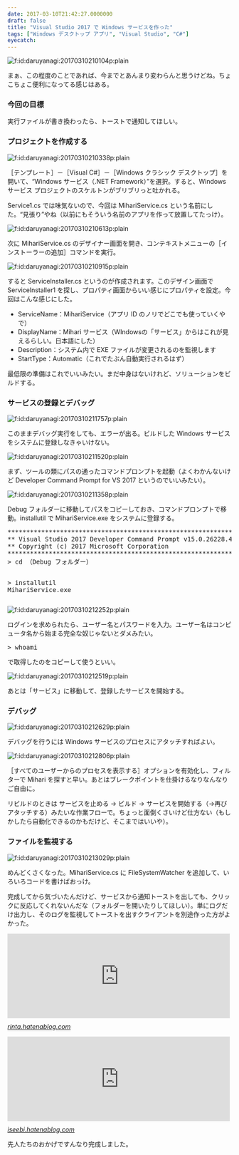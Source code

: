 ```yaml
---
date: 2017-03-10T21:42:27.0000000
draft: false
title: "Visual Studio 2017 で Windows サービスを作った"
tags: ["Windows デスクトップ アプリ", "Visual Studio", "C#"]
eyecatch: 
---
```

<p><span itemscope itemtype="http://schema.org/Photograph"><img src="20170310210104.png" alt="f:id:daruyanagi:20170310210104p:plain" title="f:id:daruyanagi:20170310210104p:plain" class="hatena-fotolife" itemprop="image"></span></p><p>まぁ、この程度のことであれば、今までとあんまり変わらんと思うけどね。ちょこちょこ便利になってる感じはある。</p>

<div class="section">
<h3>今回の目標</h3>
<p>実行ファイルが書き換わったら、トーストで通知してほしい。</p>

</div>
<div class="section">
<h3>プロジェクトを作成する</h3>
<p><span itemscope itemtype="http://schema.org/Photograph"><img src="20170310210338.png" alt="f:id:daruyanagi:20170310210338p:plain" title="f:id:daruyanagi:20170310210338p:plain" class="hatena-fotolife" itemprop="image"></span></p><p>［テンプレート］－［Visual C#］－［Windows クラシック デスクトップ］を開いて、“Windows サービス（.NET Framework）”を選択。すると、Windows サービス プロジェクトのスケルトンがブリブリっと吐かれる。</p><p>Service1.cs では味気ないので、今回は MihariService.cs という名前にした。“見張り”やね（以前にもそういう名前のアプリを作って放置してたっけ）。</p><p><span itemscope itemtype="http://schema.org/Photograph"><img src="20170310210613.png" alt="f:id:daruyanagi:20170310210613p:plain" title="f:id:daruyanagi:20170310210613p:plain" class="hatena-fotolife" itemprop="image"></span></p><p>次に MihariService.cs のデザイナー画面を開き、コンテキストメニューの［インストーラーの追加］コマンドを実行。</p><p><span itemscope itemtype="http://schema.org/Photograph"><img src="20170310210915.png" alt="f:id:daruyanagi:20170310210915p:plain" title="f:id:daruyanagi:20170310210915p:plain" class="hatena-fotolife" itemprop="image"></span></p><p>すると ServiceInstaller.cs というのが作成されます。このデザイン画面で ServiceInstaller1 を探し、プロパティ画面からいい感じにプロパティを設定。今回はこんな感じにした。</p>

<ul>
<li>ServiceName：MihariService（アプリ ID のノリでどこでも使っていくやで）</li>
<li>DisplayName：Mihari サービス（WIndowsの「サービス」からはこれが見えるらしい。日本語にした）</li>
<li>Description：システム内で EXE ファイルが変更されるのを監視します</li>
<li>StartType：Automatic（これでたぶん自動実行されるはず）</li>
</ul><p>最低限の準備はこれでいいみたい。まだ中身はないけれど、ソリューションをビルドする。</p>

</div>
<div class="section">
<h3>サービスの登録とデバッグ</h3>
<p><span itemscope itemtype="http://schema.org/Photograph"><img src="20170310211757.png" alt="f:id:daruyanagi:20170310211757p:plain" title="f:id:daruyanagi:20170310211757p:plain" class="hatena-fotolife" itemprop="image"></span></p><p>このままデバッグ実行をしても、エラーが出る。ビルドした Windows サービスをシステムに登録しなきゃいけない。</p><p><span itemscope itemtype="http://schema.org/Photograph"><img src="20170310211520.png" alt="f:id:daruyanagi:20170310211520p:plain" title="f:id:daruyanagi:20170310211520p:plain" class="hatena-fotolife" itemprop="image"></span></p><p>まず、ツールの類にパスの通ったコマンドプロンプトを起動（よくわかんないけど Developer Command Prompt for VS 2017 というのでいいみたい）。</p><p><span itemscope itemtype="http://schema.org/Photograph"><img src="20170310211358.png" alt="f:id:daruyanagi:20170310211358p:plain" title="f:id:daruyanagi:20170310211358p:plain" class="hatena-fotolife" itemprop="image"></span></p><p>Debug フォルダーに移動してパスをコピーしておき、コマンドプロンプトで移動。installutil で MihariService.exe をシステムに登録する。</p>
<pre class="code" data-lang="" data-unlink>**********************************************************************
** Visual Studio 2017 Developer Command Prompt v15.0.26228.4
** Copyright (c) 2017 Microsoft Corporation
**********************************************************************
&gt; cd （Debug フォルダー）

&gt; installutil MihariService.exe</pre><p><span itemscope itemtype="http://schema.org/Photograph"><img src="20170310212252.png" alt="f:id:daruyanagi:20170310212252p:plain" title="f:id:daruyanagi:20170310212252p:plain" class="hatena-fotolife" itemprop="image"></span></p><p>ログインを求められたら、ユーザー名とパスワードを入力。ユーザー名はコンピュータ名から始まる完全な奴じゃないとダメみたい。</p>
<pre class="code" data-lang="" data-unlink>&gt; whoami</pre><p>で取得したのをコピーして使うといい。</p><p><span itemscope itemtype="http://schema.org/Photograph"><img src="20170310212519.png" alt="f:id:daruyanagi:20170310212519p:plain" title="f:id:daruyanagi:20170310212519p:plain" class="hatena-fotolife" itemprop="image"></span></p><p>あとは「サービス」に移動して、登録したサービスを開始する。</p>

</div>
<div class="section">
<h3>デバッグ</h3>
<p><span itemscope itemtype="http://schema.org/Photograph"><img src="20170310212629.png" alt="f:id:daruyanagi:20170310212629p:plain" title="f:id:daruyanagi:20170310212629p:plain" class="hatena-fotolife" itemprop="image"></span></p><p>デバッグを行うには Windows サービスのプロセスにアタッチすればよい。</p><p><span itemscope itemtype="http://schema.org/Photograph"><img src="20170310212806.png" alt="f:id:daruyanagi:20170310212806p:plain" title="f:id:daruyanagi:20170310212806p:plain" class="hatena-fotolife" itemprop="image"></span></p><p>［すべてのユーザーからのプロセスを表示する］オプションを有効化し、フィルターで Mihari を探すと早い。あとはブレークポイントを仕掛けるなりなんなりご自由に。</p><p>リビルドのときは サービスを止める → ビルド → サービスを開始する（→再びアタッチする）みたいな作業フローで。ちょっと面倒くさいけど仕方ない（もしかしたら自動化できるのかもだけど、そこまではいいや）。</p>

</div>
<div class="section">
<h3>ファイルを監視する</h3>
<p><span itemscope itemtype="http://schema.org/Photograph"><img src="20170310213029.png" alt="f:id:daruyanagi:20170310213029p:plain" title="f:id:daruyanagi:20170310213029p:plain" class="hatena-fotolife" itemprop="image"></span></p><p>めんどくさくなった。MihariService.cs に FileSystemWatcher を追加して、いろいろコードを書けばおっけ。 </p><p>完成してから気づいたんだけど、サービスから通知トーストを出しても、クリックに反応してくれないんだな（フォルダーを開いたりしてほしい）。単にログだけ出力し、そのログを監視してトーストを出すクライアントを別途作った方がよかった。</p><p><iframe src="http://rinta.hatenablog.com/embed/20110102/p2" title="Windowsサービスの作り方講座　その１ - おろかな日々" class="embed-card embed-blogcard" scrolling="no" frameborder="0" style="display: block; width: 100%; height: 190px; max-width: 500px; margin: 10px 0px;"></iframe><cite class="hatena-citation"><a href="http://rinta.hatenablog.com/entry/20110102/p2">rinta.hatenablog.com</a></cite></p><p><iframe src="http://iseebi.hatenablog.com/embed/20080603/p1" title="WindowsサービスをC#で書く - backyard of 伊勢的新常識" class="embed-card embed-blogcard" scrolling="no" frameborder="0" style="display: block; width: 100%; height: 190px; max-width: 500px; margin: 10px 0px;"></iframe><cite class="hatena-citation"><a href="http://iseebi.hatenablog.com/entry/20080603/p1">iseebi.hatenablog.com</a></cite></p><p>先人たちのおかげですんなり完成しました。</p>

</div>